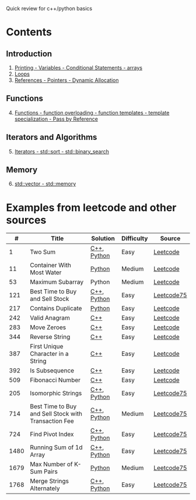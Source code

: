 Quick review for c++/python basics

# Contents

## Introduction

1. [Printing - Variables - Conditional Statements - arrays](./basics/cpp/1_variables_if.cpp)
2. [Loops](./basics/cpp/2_loops.cpp)
3. [References - Pointers - Dynamic Allocation](./basics/cpp/3_pointer_ref.cpp)

## Functions

4. [Functions - function overloading - function templates - template specialization - Pass by Reference](./basics/cpp/4_functions.cpp)

## Iterators and Algorithms

5. [Iterators - std::sort - std::binary_search](./basics/cpp/5_iter_algo.cpp)

## Memory

6. [std::vector - std::memory](./basics/cpp/6_vector_memory.cpp)
<!-- 14. std::unique_ptr -->
<!-- 15. std::shared_ptr -->
<!-- 16. std::span -->

<!-- ## Objects

21. Structs
22. Classes
23. Constructors
24. Destructors
25. Copy Constructors
26. Operator Overloading
27. std::move
28. Move Constructors
29. push_back vs. emplace_back
30. Inheritance
31. Polymorphism
32. Virtual Functions
33. Abstract Classes
34. Class Templates
35. Default Comparisons
36. Virtual Inheritance
37. Function Objects
38. Lambdas

## Parallel Programming

39. Parallel STL Algorithms
40. Threads (std::thread/std::jthread)
41. std::mutex
42. std::atomic

## Special Topics

43. Namespaces
44. Pseudo-Random Numbers
45. File I/O
46. Constexpr
47. Concepts -->


# Examples from leetcode and other sources

| # | Title | Solution | Difficulty | Source |
|--- | ----- | -------- | ---------- | ------ |
|1| Two Sum|[C++](./examples/cpp/twosum.cpp), [Python](./examples/python/twoSum.ipynb)|Easy|[Leetcode](https://leetcode.com/problems/two-sum/)|
|11| Container With Most Water|[Python](./examples/python/leetcode75/maxcontain.py)|Medium|[Leetcode](https://leetcode.com/problems/container-with-most-water/)|
|53| Maximum Subarray|Python|Medium|[Leetcode](https://leetcode.com/problems/maximum-subarray/)|
|121| Best Time to Buy and Sell Stock|[C++](./examples/cpp/leetcode75/maxProfit.cpp), [Python](./examples/python/stocksell.py)|Easy|[Leetcode75](https://leetcode.com/problems/best-time-to-buy-and-sell-stock/)|
|217|Contains Duplicate|[Python](./examples/python/containsDuplicate.py)|Easy|[Leetcode](https://leetcode.com/problems/contains-duplicate/)|
|242|Valid Anagram|[C++](./examples/cpp/anagram.cpp)|Easy|[Leetcode](https://leetcode.com/problems/valid-anagram/) |
|283|Move Zeroes|[C++](./examples/cpp/leetcode75/swapzeroes.cpp)|Easy|[Leetcode](https://leetcode.com/problems/move-zeroes/) |
|344|Reverse String|[C++](./examples/cpp/rev_string.cpp)|Easy|[Leetcode](https://leetcode.com/problems/reverse-string/) |
|387|First Unique Character in a String|[C++](./examples/cpp/firstUnique.cpp)|Easy|[Leetcode](https://leetcode.com/problems/first-unique-character-in-a-string/)|
|392| Is Subsequence|[C++](./examples/cpp/isSubsequence.cpp)|Easy|[Leetcode](https://leetcode.com/problems/is-subsequence/) |
|509|Fibonacci Number|[C++](./examples/cpp/fib.cpp)|Easy|[Leetcode](https://leetcode.com/problems/fibonacci-number/) |
|205|Isomorphic Strings|[C++](./examples/cpp/leetcode75/isomorphicString.cpp), [Python](./examples/python/leetcode75/isomorphicString.py)|Easy|[Leetcode75](https://leetcode.com/problems/isomorphic-strings/)|
|714|Best Time to Buy and Sell Stock with Transaction Fee|[C++](./examples/cpp/leetcode75/maxProfitFee.cpp), [Python](./examples/python/leetcode75/stocksell.py)|Medium|[Leetcode75](https://leetcode.com/problems/best-time-to-buy-and-sell-stock-with-transaction-fee/)|
|724|Find Pivot Index|[C++](./examples/cpp/leetcode75/pivotIndex.cpp), [Python](./examples/python/leetcode75/pivotIndex.py)|Easy|[Leetcode75](https://leetcode.com/problems/find-pivot-index/)|
|1480|Running Sum of 1d Array|[C++](./examples/cpp/leetcode75/runningSum.cpp), [Python](./examples/python/leetcode75/runningSum.py)|Easy|[Leetcode75](https://leetcode.com/problems/running-sum-of-1d-array/)|
|1679|Max Number of K-Sum Pairs|[Python](./examples/python/leetcode75/maxNumKSum.py)|Medium|[Leetcode75](https://leetcode.com/problems/max-number-of-k-sum-pairs/)|
|1768|Merge Strings Alternately|[C++](./examples/mergeStrings.cpp), [Python](./examples/python/leetcode75/mergealtstr.py)|Easy|[Leetcode75](https://leetcode.com/problems/merge-strings-alternately/)| 
